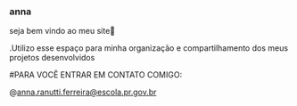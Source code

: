 ### anna

seja bem vindo ao meu site🤍

.Utilizo esse espaço para minha organização e compartilhamento dos meus projetos desenvolvidos


#PARA VOCÊ ENTRAR EM CONTATO COMIGO:

@anna.ranutti.ferreira@escola.pr.gov.br
